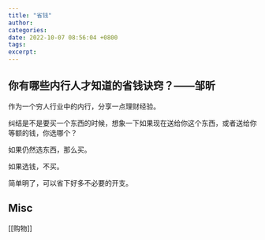 ```yaml
---
title: "省钱"
author: 
categories: 
date: 2022-10-07 08:56:04 +0800
tags: 
excerpt: 
---
```





## 你有哪些内行人才知道的省钱诀窍？——邹昕

作为一个穷人行业中的内行，分享一点理财经验。

纠结是不是要买一个东西的时候，想象一下如果现在送给你这个东西，或者送给你等额的钱，你选哪个？

如果仍然选东西，那么买。

如果选钱，不买。

简单明了，可以省下好多不必要的开支。


## Misc

[[购物]]



